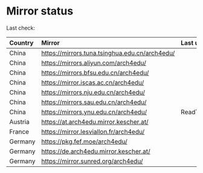 <script src="./time.js"></script>
# Mirror status
Last check: <script type="text/javascript">localize(1685348545.8364363);</script>

|Country|Mirror|Last update|
|:------|:-----|:----------|
|China|https://mirrors.tuna.tsinghua.edu.cn/arch4edu/|<script type="text/javascript">localize(1685255482);</script>|
|China|https://mirrors.aliyun.com/arch4edu/|<script type="text/javascript">localize(1685255482);</script>|
|China|https://mirrors.bfsu.edu.cn/arch4edu/|<script type="text/javascript">localize(1685255482);</script>|
|China|https://mirror.iscas.ac.cn/arch4edu/|<script type="text/javascript">localize(1685255482);</script>|
|China|https://mirrors.nju.edu.cn/arch4edu/|<script type="text/javascript">localize(1685255482);</script>|
|China|https://mirrors.sau.edu.cn/arch4edu/|<script type="text/javascript">localize(1673850842);</script>|
|China|https://mirrors.ynu.edu.cn/arch4edu/|ReadTimeout|
|Austria|https://at.arch4edu.mirror.kescher.at/|<script type="text/javascript">localize(1685255482);</script>|
|France|https://mirror.lesviallon.fr/arch4edu/|<script type="text/javascript">localize(1685255482);</script>|
|Germany|https://pkg.fef.moe/arch4edu/|<script type="text/javascript">localize(1685255482);</script>|
|Germany|https://de.arch4edu.mirror.kescher.at/|<script type="text/javascript">localize(1685255482);</script>|
|Germany|https://mirror.sunred.org/arch4edu/|<script type="text/javascript">localize(1685255482);</script>|

<script src="./tablefilter/tablefilter.js"></script>
<script src="./table.js"></script>